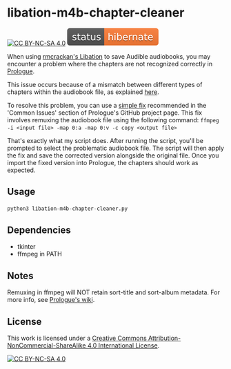 # libation-m4b-chapter-cleaner
[![CC BY-NC-SA 4.0][cc-by-nc-sa-shield]][cc-by-nc-sa] [![status: hibernate](https://github.com/GIScience/badges/raw/master/status/hibernate.svg)](https://github.com/GIScience/badges#hibernate)

When using [rmcrackan's Libation](https://github.com/rmcrackan/Libation) to save Audible audiobooks, you may encounter a problem where the chapters are not recognized correctly in [Prologue](https://prologue.audio).

This issue occurs because of a mismatch between different types of chapters within the audiobook file, as explained [here](https://www.reddit.com/r/PrologueApp/comments/uvu9rn/missing_chapters/).

To resolve this problem, you can use a [simple fix](https://github.com/prologueapp/Prologue/wiki/Common-Issues#embedded-chapters-arent-working) recommended in the 'Common Issues' section of Prologue's GitHub project page. This fix involves remuxing the audiobook file using the following command: `ffmpeg -i <input file> -map 0:a -map 0:v -c copy <output file>`

That's exactly what my script does. After running the script, you'll be prompted to select the problematic audiobook file. The script will then apply the fix and save the corrected version alongside the original file. Once you import the fixed version into Prologue, the chapters should work as expected.

## Usage
```python
python3 libation-m4b-chapter-cleaner.py
```

## Dependencies
- tkinter
- ffmpeg in PATH

## Notes
Remuxing in ffmpeg will NOT retain sort-title and sort-album metadata. For more info, see [Prologue's wiki](https://github.com/prologueapp/Prologue/wiki/Metadata#ffmpeg).

## License
This work is licensed under a
[Creative Commons Attribution-NonCommercial-ShareAlike 4.0 International License][cc-by-nc-sa].

[![CC BY-NC-SA 4.0][cc-by-nc-sa-image]][cc-by-nc-sa]

[cc-by-nc-sa]: http://creativecommons.org/licenses/by-nc-sa/4.0/
[cc-by-nc-sa-image]: https://licensebuttons.net/l/by-nc-sa/4.0/88x31.png
[cc-by-nc-sa-shield]: https://img.shields.io/badge/License-CC%20BY--NC--SA%204.0-lightgrey.svg
